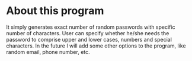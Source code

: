 # About this program

It simply generates exact number of random passwords with specific number of characters. User can specify whether he/she needs the password to comprise upper and lower cases, numbers and special characters.
In the future I will add some other options to the program, like random email, phone number, etc.
